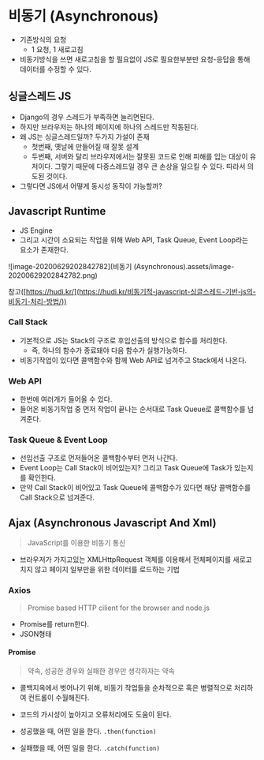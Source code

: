 # 비동기 (Asynchronous)

- 기존방식의 요청
  - 1 요청, 1 새로고침
- 비동기방식을 쓰면 새로고침을 할 필요없이 JS로 필요한부분만 요청-응답을 통해 데이터를 수정할 수 있다.



## 싱글스레드 JS

- Django의 경우 스레드가 부족하면 늘리면된다.
- 하지만 브라우저는 하나의 페이지에 하나의 스레드만 작동된다.
- 왜 JS는 싱글스레드일까? 두가지 가설이 존재
  - 첫번째, 옛날에 만들어질 때 잘못 설계
  - 두번째, 서버와 달리 브라우저에서는 잘못된 코드로 인해 피해를 입는 대상이 유저이다. 그렇기 때문에 다중스레드일 경우 큰 손상을 일으킬 수 있다. 따라서 의도된 것이다.
- 그렇다면 JS에서 어떻게 동시성 동작이 가능할까?



## Javascript Runtime

- JS Engine
- 그리고 시간이 소요되는 작업을 위해 Web API, Task Queue, Event Loop라는 요소가 존재한다.

![image-20200629202842782](비동기 (Asynchronous).assets/image-20200629202842782.png)

참고([https://hudi.kr/](https://hudi.kr/비동기적-javascript-싱글스레드-기반-js의-비동기-처리-방법/))



### Call Stack

- 기본적으로 JS는 Stack의 구조로 후입선출의 방식으로 함수를 처리한다.
  - 즉, 하나의 함수가 종료돼야 다음 함수가 실행가능하다.
- 비동기작업이 있다면 콜백함수와 함께 Web API로 넘겨주고 Stack에서 나온다.

### Web API

- 한번에 여러개가 들어올 수 있다.
- 들어온 비동기작업 중 먼저 작업이 끝나는 순서대로 Task Queue로 콜백함수를 넘겨준다.

### Task Queue & Event Loop

- 선입선출 구조로 먼저들어온 콜백함수부터 먼저 나간다.
- Event Loop는 Call Stack이 비어있는지? 그리고 Task Queue에 Task가 있는지를 확인한다.
- 만약 Call Stack이 비어있고 Task Queue에 콜백함수가 있다면 해당 콜백함수를 Call Stack으로 넘겨준다.



## Ajax (Asynchronous Javascript And Xml)

> JavaScript를 이용한 비동기 통신

- 브라우저가 가지고있는 XMLHttpRequest 객체를 이용해서 전체페이지를 새로고치지 않고 페이지 일부만을 위한 데이터를 로드하는 기법

### Axios

> Promise based HTTP cilient for the browser and node.js

- Promise를 return한다.
- JSON형태

#### Promise

> 약속, 성공한 경우와 실패한 경우만 생각하자는 약속

- 콜백지옥에서 벗어나기 위해, 비동기 작업들을 순차적으로 혹은 병렬적으로 처리하여 컨트롤이 수월해진다.
- 코드의 가시성이 높아지고 오류처리에도 도움이 된다.

- 성공했을 때, 어떤 일을 한다. `.then(function)`
- 실패했을 때, 어떤 일을 한다. `.catch(function)`





